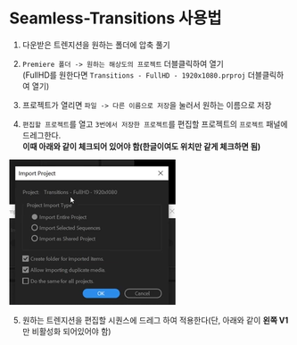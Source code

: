 # Seamless-Transitions 사용법
 1. 다운받은 트렌지션을 원하는 폴더에 압축 풀기
 
 2. `Premiere 폴더 -> 원하는 해상도의 프로젝트` 더블클릭하여 열기    
  (FullHD를 원한다면 `Transitions - FullHD - 1920x1080.prproj` 더블클릭하여 열기)
 
 3. 프로젝트가 열리면 `파일 -> 다른 이름으로 저장`을 눌러서 원하는 이름으로 저장
 
 4. `편집할 프로젝트`를 열고 `3번에서 저장한 프로젝트`를 편집할 프로젝트의 `프로젝트` 패널에 드레그한다.    
 **이때 아래와 같이 체크되어 있어야 함(한글이여도 위치만 같게 체크하면 됨)**

  ![Import Project](https://github.com/najoan125/Seamless-Transitions-Guide/blob/main/1.png?raw=true)
 
 5. 원하는 트렌지션을 편집할 시퀀스에 드레그 하여 적용한다(단, 아래와 같이 **왼쪽 V1**만  비활성화 되어있어야 함)
